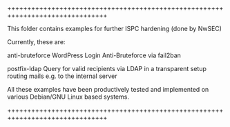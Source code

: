 +++++++++++++++++++++++++++++++++++++++++++++++++++++++++++++++++++++++++++++++

This folder contains examples for further ISPC hardening (done by NwSEC)


Currently, these are:


anti-bruteforce         WordPress Login Anti-Bruteforce via fail2ban

postfix-ldap            Query for valid recipients via LDAP in a transparent
                        setup routing mails e.g. to the internal server
                        
                        
All these examples have been productively tested and implemented on various
Debian/GNU Linux based systems.

+++++++++++++++++++++++++++++++++++++++++++++++++++++++++++++++++++++++++++++++